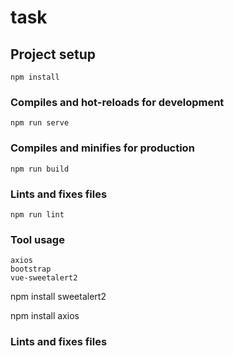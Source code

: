 # task

## Project setup
```
npm install
```

### Compiles and hot-reloads for development
```
npm run serve
```

### Compiles and minifies for production
```
npm run build
```

### Lints and fixes files
```
npm run lint
```

### Tool usage
```
axios
bootstrap
vue-sweetalert2
```
npm install sweetalert2


npm install axios
### Lints and fixes files
```

